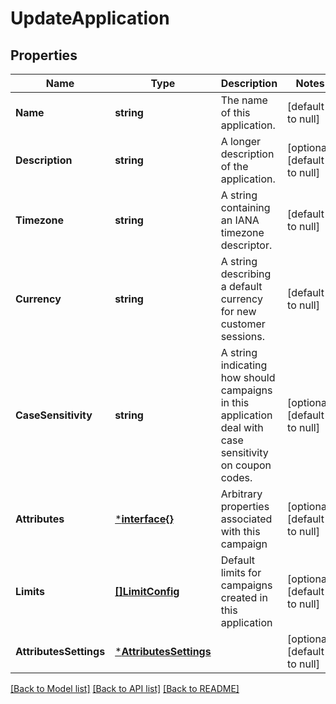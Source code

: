 # UpdateApplication

## Properties
Name | Type | Description | Notes
------------ | ------------- | ------------- | -------------
**Name** | **string** | The name of this application. | [default to null]
**Description** | **string** | A longer description of the application. | [optional] [default to null]
**Timezone** | **string** | A string containing an IANA timezone descriptor. | [default to null]
**Currency** | **string** | A string describing a default currency for new customer sessions. | [default to null]
**CaseSensitivity** | **string** | A string indicating how should campaigns in this application deal with case sensitivity on coupon codes. | [optional] [default to null]
**Attributes** | [***interface{}**](interface{}.md) | Arbitrary properties associated with this campaign | [optional] [default to null]
**Limits** | [**[]LimitConfig**](LimitConfig.md) | Default limits for campaigns created in this application | [optional] [default to null]
**AttributesSettings** | [***AttributesSettings**](AttributesSettings.md) |  | [optional] [default to null]

[[Back to Model list]](../README.md#documentation-for-models) [[Back to API list]](../README.md#documentation-for-api-endpoints) [[Back to README]](../README.md)


